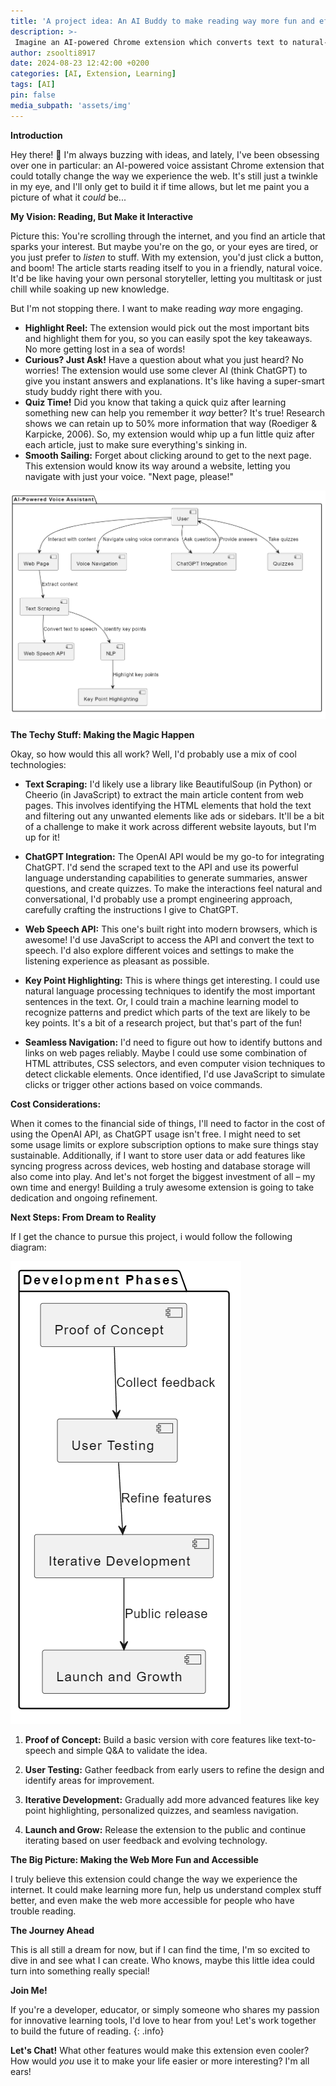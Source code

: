 ```yaml
---
title: 'A project idea: An AI Buddy to make reading way more fun and effective'
description: >-
 Imagine an AI-powered Chrome extension which converts text to natural-sounding speech, highlight key points, get instant answers, and take interactive quizzes—all with voice commands. Enhance learning, accessibility, and convenience with this innovative tool. Perfect for multitasking and deepening your understanding of online content.
author: zsoolti8917
date: 2024-08-23 12:42:00 +0200
categories: [AI, Extension, Learning]
tags: [AI]
pin: false
media_subpath: 'assets/img'
---
```


**Introduction**

Hey there! 👋 I'm always buzzing with ideas, and lately, I've been obsessing over one in particular: an AI-powered voice assistant Chrome extension that could totally change the way we experience the web. It's still just a twinkle in my eye, and I'll only get to build it if time allows, but let me paint you a picture of what it *could* be...



**My Vision: Reading, But Make it Interactive**

Picture this: You're scrolling through the internet, and you find an article that sparks your interest. But maybe you're on the go, or your eyes are tired, or you just prefer to *listen* to stuff. With my extension, you'd just click a button, and boom! The article starts reading itself to you in a friendly, natural voice. It'd be like having your own personal storyteller, letting you multitask or just chill while soaking up new knowledge.

But I'm not stopping there. I want to make reading *way* more engaging.

-   **Highlight Reel:** The extension would pick out the most important bits and highlight them for you, so you can easily spot the key takeaways. No more getting lost in a sea of words!
-   **Curious? Just Ask!** Have a question about what you just heard? No worries! The extension would use some clever AI (think ChatGPT) to give you instant answers and explanations. It's like having a super-smart study buddy right there with you.
-   **Quiz Time!** Did you know that taking a quick quiz after learning something new can help you remember it *way* better? It's true! Research shows we can retain up to 50% more information that way (Roediger & Karpicke, 2006). So, my extension would whip up a fun little quiz after each article, just to make sure everything's sinking in.
-   **Smooth Sailing:** Forget about clicking around to get to the next page. This extension would know its way around a website, letting you navigate with just your voice. "Next page, please!"

![From dream to reality](../assets/img/AI_Assistant.PNG)

**The Techy Stuff: Making the Magic Happen**

Okay, so how would this all work? Well, I'd probably use a mix of cool technologies:

-   **Text Scraping:** I'd likely use a library like BeautifulSoup (in Python) or Cheerio (in JavaScript) to extract the main article content from web pages. This involves identifying the HTML elements that hold the text and filtering out any unwanted elements like ads or sidebars. It'll be a bit of a challenge to make it work across different website layouts, but I'm up for it!

-   **ChatGPT Integration:** The OpenAI API would be my go-to for integrating ChatGPT. I'd send the scraped text to the API and use its powerful language understanding capabilities to generate summaries, answer questions, and create quizzes. To make the interactions feel natural and conversational, I'd probably use a prompt engineering approach, carefully crafting the instructions I give to ChatGPT.

-   **Web Speech API:** This one's built right into modern browsers, which is awesome! I'd use JavaScript to access the API and convert the text to speech. I'd also explore different voices and settings to make the listening experience as pleasant as possible.

-   **Key Point Highlighting:** This is where things get interesting. I could use natural language processing techniques to identify the most important sentences in the text. Or, I could train a machine learning model to recognize patterns and predict which parts of the text are likely to be key points. It's a bit of a research project, but that's part of the fun!

-   **Seamless Navigation:** I'd need to figure out how to identify buttons and links on web pages reliably. Maybe I could use some combination of HTML attributes, CSS selectors, and even computer vision techniques to detect clickable elements. Once identified, I'd use JavaScript to simulate clicks or trigger other actions based on voice commands.

**Cost Considerations:**

When it comes to the financial side of things, I'll need to factor in the cost of using the OpenAI API, as ChatGPT usage isn't free.  I might need to set some usage limits or explore subscription options to make sure things stay sustainable. Additionally, if I want to store user data or add features like syncing progress across devices, web hosting and database storage will also come into play. And let's not forget the biggest investment of all – my own time and energy! Building a truly awesome extension is going to take dedication and ongoing refinement.

**Next Steps: From Dream to Reality**

If I get the chance to pursue this project, i would follow the following diagram:

![From dream to reality](../assets/img/Dev_phases.PNG)

1.  **Proof of Concept:** Build a basic version with core features like text-to-speech and simple Q&A to validate the idea.

2.  **User Testing:** Gather feedback from early users to refine the design and identify areas for improvement.

3.  **Iterative Development:** Gradually add more advanced features like key point highlighting, personalized quizzes, and seamless navigation.

4.  **Launch and Grow:** Release the extension to the public and continue iterating based on user feedback and evolving technology.

**The Big Picture: Making the Web More Fun and Accessible**

I truly believe this extension could change the way we experience the internet. It could make learning more fun, help us understand complex stuff better, and even make the web more accessible for people who have trouble reading.

**The Journey Ahead**

This is all still a dream for now, but if I can find the time, I'm so excited to dive in and see what I can create. Who knows, maybe this little idea could turn into something really special!


**Join Me!**

If you're a developer, educator, or simply someone who shares my passion for innovative learning tools, I'd love to hear from you! Let's work together to build the future of reading.
{: .info}

**Let's Chat!** What other features would make this extension even cooler? How would *you* use it to make your life easier or more interesting? I'm all ears!